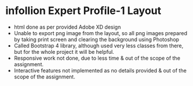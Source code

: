 # infollion Expert Profile-1 Layout

- html done as per provided Adobe XD design
- Unable to export png image from the layout, so all png images prepared by taking print screen and clearing the background using Photoshop
- Called  Bootstrap 4 library, although used very less classes from there, but for the whole project it will be helpful. 
- Responsive work not done, due to less time & out of the scope of the assignment.
- Interactive features not implemented as no details provided & out of the scope of the assignment.
